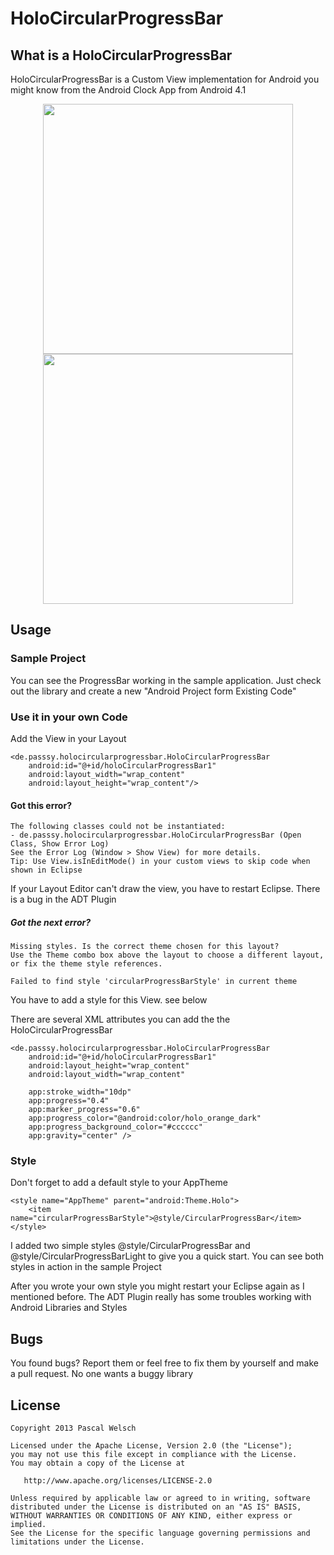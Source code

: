 HoloCircularProgressBar
=======================

## What is a HoloCircularProgressBar

HoloCircularProgressBar is a Custom View implementation for Android you might know from the Android Clock App from Android 4.1


<div align="center">
  <img height="400px" src="https://raw.github.com/passsy/HoloCircularProgressBar/master/raw/screenshot1.png"/>
  <img height="400px" src="https://raw.github.com/passsy/HoloCircularProgressBar/master/raw/screenshot2.png"/>
</div>


## Usage

### Sample Project

You can see the ProgressBar working in the sample application. Just check out the library and create a new "Android Project form Existing Code"

### Use it in your own Code

Add the View in your Layout

    <de.passsy.holocircularprogressbar.HoloCircularProgressBar
        android:id="@+id/holoCircularProgressBar1"
        android:layout_width="wrap_content"
        android:layout_height="wrap_content"/>

#### Got this error?

    The following classes could not be instantiated:
    - de.passsy.holocircularprogressbar.HoloCircularProgressBar (Open Class, Show Error Log)
    See the Error Log (Window > Show View) for more details.
    Tip: Use View.isInEditMode() in your custom views to skip code when shown in Eclipse

If your Layout Editor can't draw the view, you have to restart Eclipse. There is a bug in the ADT Plugin

##### Got the next error?

    Missing styles. Is the correct theme chosen for this layout?
    Use the Theme combo box above the layout to choose a different layout, or fix the theme style references.
    
    Failed to find style 'circularProgressBarStyle' in current theme

You have to add a style for this View. see below

There are several XML attributes you can add the the HoloCircularProgressBar

    <de.passsy.holocircularprogressbar.HoloCircularProgressBar
        android:id="@+id/holoCircularProgressBar1"
        android:layout_height="wrap_content"
        android:layout_width="wrap_content"

        app:stroke_width="10dp"
        app:progress="0.4"
        app:marker_progress="0.6"
        app:progress_color="@android:color/holo_orange_dark"
        app:progress_background_color="#cccccc"
        app:gravity="center" />

### Style

Don't forget to add a default style to your AppTheme

    <style name="AppTheme" parent="android:Theme.Holo">
        <item name="circularProgressBarStyle">@style/CircularProgressBar</item>
    </style>

I added two simple styles @style/CircularProgressBar and @style/CircularProgressBarLight to give you a quick start. You can see both styles in action in the sample Project

After you wrote your own style you might restart your Eclipse again as I mentioned before. The ADT Plugin really has some troubles working with Android Libraries and Styles 

## Bugs

You found bugs? Report them or feel free to fix them by yourself and make a pull request. No one wants a buggy library






## License

    Copyright 2013 Pascal Welsch

    Licensed under the Apache License, Version 2.0 (the "License");
    you may not use this file except in compliance with the License.
    You may obtain a copy of the License at

       http://www.apache.org/licenses/LICENSE-2.0

    Unless required by applicable law or agreed to in writing, software
    distributed under the License is distributed on an "AS IS" BASIS,
    WITHOUT WARRANTIES OR CONDITIONS OF ANY KIND, either express or implied.
    See the License for the specific language governing permissions and
    limitations under the License.
